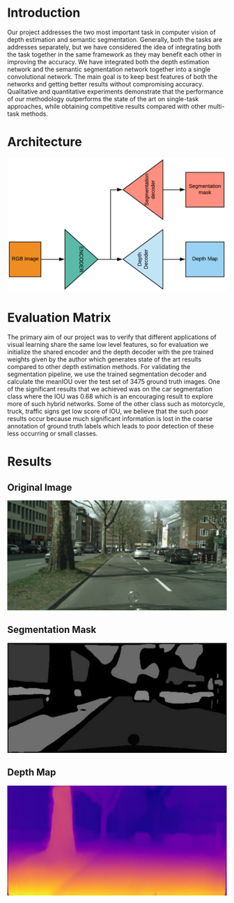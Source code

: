 # Introduction
Our project addresses the two most important task in computer vision of depth estimation and semantic segmentation. Generally, both the tasks are addresses separately, but we have considered the idea of integrating both the task together in the same framework as they may benefit each other in improving the accuracy. We have integrated both the depth estimation network and the semantic segmentation network together into a single convolutional network. The main goal is to keep best features of both the networks and getting better results without compromising accuracy. Qualitative and quantitative experiments demonstrate that the performance of our methodology outperforms the state of the art on single-task approaches, while obtaining competitive results compared with other multi-task methods.

# Architecture
![architecture](architecture.png)

# Evaluation Matrix
The primary aim of our project was to verify that different applications of visual learning share the same low level features, so for evaluation we initialize the shared encoder and the depth decoder with the pre trained weights given by the author which generates state of the art results compared to other depth estimation methods. For validating the segmentation pipeline, we use the trained segmentation decoder and calculate the meanIOU over the test set of 3475 ground truth images.
One of the significant results that we achieved was on the car segmentation class where the IOU was 0.68 which is an encouraging result to explore more of such hybrid networks. Some of the other class such as motorcycle, truck, traffic signs get low score of IOU, we believe that the such poor results occur because much significant information is lost in the coarse annotation of ground truth labels which leads to poor detection of these less occurring or small classes.

# Results

## Original Image
![original image](original_image.png)

## Segmentation Mask
![Segmentation mask](segmentation_mask.png)

## Depth Map
![Depth Map](depth_map.png)



